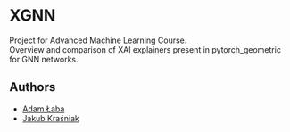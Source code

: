 # XGNN
Project for Advanced Machine Learning Course.  
Overview and comparison of XAI explainers present in pytorch_geometric for GNN networks.

## Authors
- [Adam Łaba](https://github.com/unlvy)
- [Jakub Kraśniak](https://github.com/sakor88)
